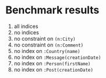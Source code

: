 # Benchmark results

1. all indices
2. no indices
3. no constraint on `(n:City)`
4. no constraint on `(n:Comment)`
5. no index on `:Country(name)`
6. no index on `:Message(creationDate)`
7. no index on `:Person(firstName)`
8. no index on `:Post(creationDate)`
